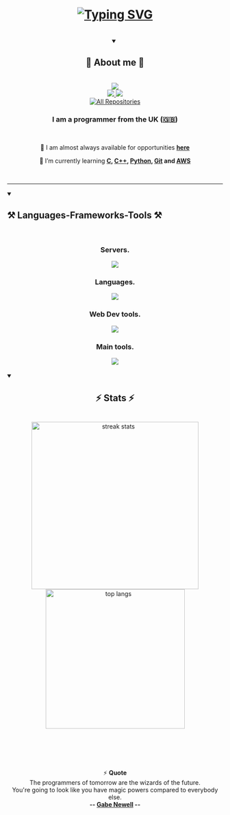 
<h1 align="center">
    <a href="https://git.io/typing-svg"><img src="https://readme-typing-svg.herokuapp.com?font=Fira+Code&size=30&pause=1000&color=44E760&center=true&random=false&width=435&lines=Hi%2C+I+am+James." alt="Typing SVG" /></a>
</h1>

<br>
<div align="center">
<details open>
<summary><h2>👤 About me 👤</h2></summary>
    <br>
<div align="center"> 
    <a href="https://blog.jamesdev.xyz">
        <img src="https://custom-icon-badges.demolab.com/badge/-My Blog-orange?style=for-the-badge&logo=website&logoColor=white" />
      </a>
    <br>
  <a href="mailto:hello@jamesdev.xyz">
    <img src="https://custom-icon-badges.demolab.com/badge/-Email Me-teal?style=for-the-badge&logo=mail&logoColor=white" />
  </a>
  <a href="https://github.com/james-beans?tab=overview&from=2024-09-01&to=2024-09-24#-stats-" target="_blank">
     <img src="https://custom-icon-badges.demolab.com/badge/-Stats-palegreen?style=for-the-badge&logoColor=black&logo=trending-up" target="_blank" /> <!-- sqlite, safari, google-chrome are other good icon options -->
  </a>
    <br>
    <a href="https://github.com/James-Beans?tab=repositories&sort=stargazers">
        <img alt="All Repositories" title="All Repositories" src="https://custom-icon-badges.demolab.com/badge/-Click%20Here%20For%20All%20My%20Repos-1F222E?style=for-the-badge&logoColor=white&logo=repo"/>
    </a>
</div>

<div align="center">
<h3 align="center">I am a programmer from the UK (🇬🇧) </h3>

<br/>

<div align="center">
 
 🔭 I am almost always available for opportunities **[here](mailto:hello@jamesdev.xyz)**
 
 🌱 I’m currently learning **[C](https://en.wikipedia.org/wiki/C_(programming_language)), [C++](https://en.wikipedia.org/wiki/C++), [Python](https://python.org), [Git](https://git-scm.com) and [AWS](https://aws.amazon.com)**

 <br>
 </div>
 </div>
 </div>
<hr>

<details open>
<summary><h2>⚒️ Languages-Frameworks-Tools ⚒️</h2></summary>
<br/>
<div align="center">
    <h3>Servers.</h3>
    <img src="https://skillicons.dev/icons?i=firebase,mongodb,aws,cloudflare" /><br>
    <h3>Languages.</h3>
    <img src="https://skillicons.dev/icons?i=python,nodejs,c,rust" /><br>
    <h3>Web Dev tools.</h3>
    <img src="https://skillicons.dev/icons?i=javascript,tailwind,css,html" /><br>
    <h3>Main tools.</h3>
    <img src="https://skillicons.dev/icons?i=github,figma,vscode,git" /><br>
</div>
</details>

<br/>

<details open> 
<summary><h2 align="center">⚡ Stats ⚡</h2></summary>
<br>
<div align=center>
  <img width=390 src="https://github-readme-streak-stats-salesp07.vercel.app/?user=james-beans&theme=dark&hide_border=true&date_format=j%20M%5B%20Y%5D&exclude_days=Sun" alt="streak stats"/>
  <img width=325 align="center" src="https://github-readme-stats-salesp07.vercel.app/api/top-langs/?username=james-beans&langs_count=8&layout=compact&theme=dark&hide_border=true&size_weight=0.5&count_weight=0.5&exclude_repo=github-readme-stats" alt="top langs" />
</div>
</details>

<br/><br/>


<br/>

<div align="center">
    
⚡ **Quote**<br> The programmers of tomorrow are the wizards of the future.<br> You're going to look like you have magic powers compared to everybody else. <br> **-- [Gabe Newell](https://www.azquotes.com/quote/815686) --**

</div>

<br/>
